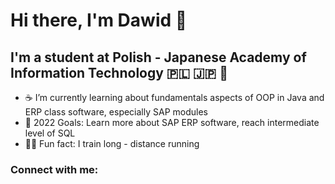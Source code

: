 # Hi there, I'm Dawid 👋 

## I'm a student at Polish - Japanese Academy of Information Technology 🇵🇱 🇯🇵 👨‍

- ☕ I’m currently learning about fundamentals aspects of OOP in Java and ERP class software, especially SAP modules
- 💫 2022 Goals: Learn more about SAP ERP software, reach intermediate level of SQL
- 🏃‍♂️ Fun fact: I train long - distance running

### Connect with me:
[instagram]: https://www.instagram.com/dawidsado_/
[linkedin]: https://www.linkedin.com/in/dawid-sadownik-429468236/


